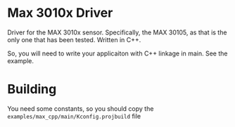# Max 3010x Driver

Driver for the MAX 3010x sensor. Specifically, the MAX 30105, as that is the
only one that has been tested. Written in C++.

So, you will need to write your applicaiton with C++ linkage in main. See the
example.

# Building
You need some constants, so you should copy the `examples/max_cpp/main/Kconfig.projbuild` file
